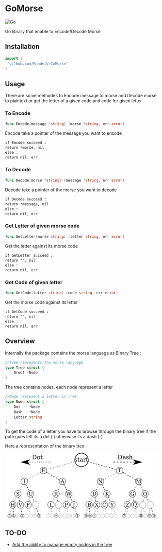 # GoMorse
![Go](https://github.com/MandelV/GoMorse/workflows/Go/badge.svg)

Go library that enable to Encode/Decode Morse
## Installation
```Go
import (
 "github.com/MandelV/GoMorse"
)

```
## Usage

There are some methodes to Encode message to morse and Decode morse to plaintext
or get the letter of a given code and code for given letter

### To Encode

```Go
func Encode(message *string) (morse *string, err error)
```
Encode take a pointer of the message you want to encode 

```
if Encode succeed : 
return *morse, nil
else :
return nil, err
```

### To Decode

```Go
func Decode(morse *string) (message *string, err error)
```
Decode take a pointer of the morse you want to decode 

```
if Decode succeed : 
return *message, nil
else :
return nil, err
```

### Get Letter of given morse code

```Go
func GetLetter(morse string) (letter string, err error)
```
Get the letter against its morse code
```
if GetLetter succeed : 
return "", nil
else :
return nil, err
```


### Get Code of given letter

```Go
func GetCode(letter string) (code string, err error)
```
Get the morse code against its letter
```
if GetCode succeed : 
return "", nil
else :
return nil, err
```

## Overview 

Internally the package contains the morse language as Binary Tree :
```Go
//Tree represents the morse language
type Tree struct {
	Groot *Node
}
```
The tree contains nodes, each node represent a letter

```Go
//Node represent a letter in Tree
type Node struct {
	Dot    *Node
	Dash   *Node
	Letter string
}
```
To get the code of a letter you have to browse through the binary tree if the path goes left its a dot (.) otherwise its a dash (-)

Here a representation of the binary tree :

![img](doc/morse_tree.png)

## TO-DO

- [Add the ability to manage empty nodes in the tree](https://github.com/MandelV/GoMorse/issues/1)
